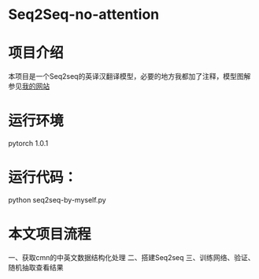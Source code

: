# Seq2Seq-no-attention
# 项目介绍
本项目是一个Seq2seq的英译汉翻译模型，必要的地方我都加了注释，模型图解参见[我的网站](http://www.big-what-ever.cn/index.php/2020/06/10/%e5%9b%be%e8%a7%a3seq2seq-attention%e6%a8%a1%e5%9e%8b/)

# 运行环境
pytorch 1.0.1

# 运行代码：
python seq2seq-by-myself.py

# 本文项目流程
一、获取cmn的中英文数据结构化处理
二、搭建Seq2seq
三、训练网络、验证、随机抽取查看结果
